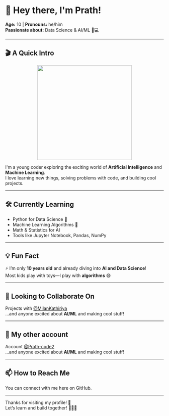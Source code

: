 # 👋 Hey there, I'm Prath!

**Age:** 10 | **Pronouns:** he/him  
**Passionate about:** Data Science & AI/ML 🧠💻  

---

## 🎬 A Quick Intro

<p align="center">
  <img src="https://media.giphy.com/media/ZVik7pBtu9dNS/giphy.gif" width="300"/>
</p>

I'm a young coder exploring the exciting world of **Artificial Intelligence** and **Machine Learning**.  
I love learning new things, solving problems with code, and building cool projects.

---

## 🛠️ Currently Learning
- Python for Data Science 🐍  
- Machine Learning Algorithms 🤖  
- Math & Statistics for AI  
- Tools like Jupyter Notebook, Pandas, NumPy

---

## 💡 Fun Fact
⚡ I’m only **10 years old** and already diving into **AI and Data Science**!  
Most kids play with toys—I play with **algorithms** 😄

---

## 🤝 Looking to Collaborate On
Projects with [@MilanKathiriya](https://github.com/MilanKathiriya)  
...and anyone excited about **AI/ML** and making cool stuff!

---

## 🤝 My other account
Account [@Prath-code2](https://github.com/Prath-code2)  
...and anyone excited about **AI/ML** and making cool stuff!

---

## 📫 How to Reach Me
You can connect with me here on GitHub.  

---

Thanks for visiting my profile! 🌟  
Let’s learn and build together! 🧠👨‍💻


<!---
Prath-code/Prath-code is a ✨ special ✨ repository because its `README.md` (this file) appears on your GitHub profile.
You can click the Preview link to take a look at your changes.
--->
